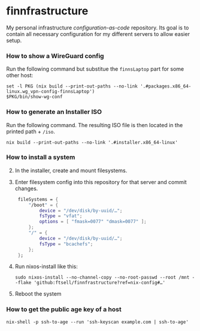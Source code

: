 # finnfrastructure

My personal infrastructure *configuration-as-code* repository.
Its goal is to contain all necessary configuration for my different servers to allow easier setup.

### How to show a WireGuard config

Run the following command but substitue the `finnsLaptop` part for some other host:

```shell
set -l PKG (nix build --print-out-paths --no-link '.#packages.x86_64-linux.wg_vpn-config-finnsLaptop')
$PKG/bin/show-wg-conf
```

### How to generate an Installer ISO

Run the following command.
The resulting ISO file is then located in the printed path + `/iso`.

```shell
nix build --print-out-paths --no-link '.#installer.x86_64-linux'
```

### How to install a system

2. In the installer, create and mount filesystems.
3. Enter filesystem config into this repository for that server and commit changes.
   
   ```nix
    fileSystems = {
        "/boot" = {
            device = "/dev/disk/by-uuid/…";
            fsType = "vfat";
            options = [ "fmask=0077" "dmask=0077" ];
        };
        "/" = {
            device = "/dev/disk/by-uuid/…";
            fsType = "bcachefs";
        };
    };
   ```
4. Run nixos-install like this:

   ```shell
   sudo nixos-install --no-channel-copy --no-root-passwd --root /mnt --flake 'github:ftsell/finnfrastructure?ref=nix-config#…'
   ```
5. Reboot the system

### How to get the public age key of a host

```shell
nix-shell -p ssh-to-age --run 'ssh-keyscan example.com | ssh-to-age'
```

